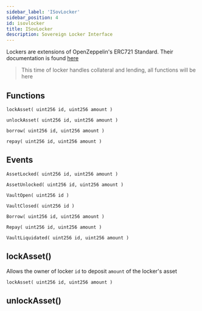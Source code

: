 ```yaml
---
sidebar_label: 'ISovLocker'
sidebar_position: 4
id: isovlocker
title: ISovLocker
description: Sovereign Locker Interface
---
```


Lockers are extensions of OpenZeppelin's ERC721 Standard. Their documentation is found [here](https://docs.openzeppelin.com/contracts/4.x/api/token/erc721)

> This time of locker handles collateral and lending, all functions will be here

## Functions
`lockAsset( uint256 id, uint256 amount )`

`unlockAsset( uint256 id, uint256 amount )`

`borrow( uint256 id, uint256 amount )`

`repay( uint256 id, uint256 amount )`

## Events

`AssetLocked( uint256 id, uint256 amount )`

`AssetUnlocked( uint256 id, uint256 amount )`

`VaultOpen( uint256 id )`

`VaultClosed( uint256 id )`

`Borrow( uint256 id, uint256 amount )`

`Repay( uint256 id, uint256 amount )`

`VaultLiquidated( uint256 id, uint256 amount )`

## lockAsset()
Allows the owner of locker  `id` to deposit `amount` of the locker's asset

`lockAsset( uint256 id, uint256 amount )`

## unlockAsset()

